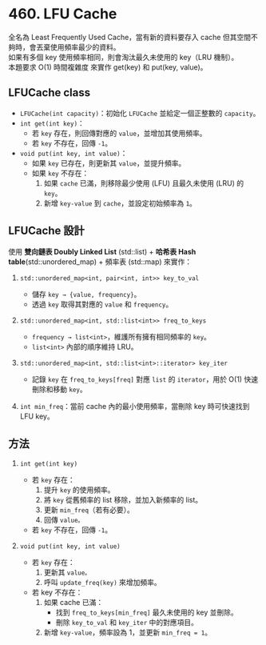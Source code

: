 # 460. LFU Cache
全名為 Least Frequently Used Cache，當有新的資料要存入 cache 但其空間不夠時，會丟棄使用頻率最少的資料。  
如果有多個 key 使用頻率相同，則會淘汰最久未使用的 key（LRU 機制）。  
本題要求 O(1) 時間複雜度 來實作 get(key) 和 put(key, value)。

## LFUCache class
* ```LFUCache(int capacity)```：初始化 `LFUCache` 並給定一個正整數的 `capacity`。
* ```int get(int key)```：
  * 若 `key` 存在，則回傳對應的 `value`，並增加其使用頻率。
  * 若 `key` 不存在，回傳 `-1`。
* ```void put(int key, int value)```：
  * 如果 `key` 已存在，則更新其 `value`，並提升頻率。
  * 如果 `key` 不存在：
    1. 如果 `cache` 已滿，則移除最少使用 (LFU) 且最久未使用 (LRU) 的 `key`。
    2. 新增 `key-value` 到 `cache`，並設定初始頻率為 `1`。
  
## LFUCache 設計
使用 **雙向鏈表 Doubly Linked List** (std::list) + **哈希表 Hash table**(std::unordered_map) + 頻率表 (std::map) 來實作：

1. ```std::unordered_map<int, pair<int, int>> key_to_val```
    * 儲存 `key → {value, frequency}`。
    * 透過 `key` 取得其對應的 `value` 和 `frequency`。

2. ```std::unordered_map<int, std::list<int>> freq_to_keys```
    * `frequency → list<int>`，維護所有擁有相同頻率的 `key`。
    * `list<int>` 內部的順序維持 LRU。
  
3. ```std::unordered_map<int, std::list<int>::iterator> key_iter```
    * 記錄 `key` 在 `freq_to_keys[freq]` 對應 `list` 的 `iterator`，用於 O(1) 快速刪除和移動 `key`。
  
4. ```int min_freq```：當前 cache 內的最小使用頻率，當刪除 key 時可快速找到 LFU key。
   
  
## 方法
1. ```int get(int key)```
   * 若 `key` 存在：
       1. 提升 `key` 的使用頻率。
       2. 將 `key` 從舊頻率的 list 移除，並加入新頻率的 list。
       3. 更新 `min_freq`（若有必要）。
       4. 回傳 `value。`
   * 若 `key` 不存在，回傳 `-1`。

2. ```void put(int key, int value)```
   * 若 `key` 存在：
       1. 更新其 `value。`
       2. 呼叫 `update_freq(key)` 來增加頻率。
   * 若 key 不存在：
       1. 如果 cache 已滿：
          * 找到 `freq_to_keys[min_freq]` 最久未使用的 key 並刪除。
          * 刪除 `key_to_val` 和 `key_iter` 中的對應項目。
       2. 新增 `key-value`，頻率設為 1，並更新 `min_freq = 1`。
